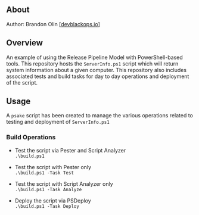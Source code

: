 ## About
Author: Brandon Olin [[devblackops.io]()]

## Overview
An example of using the Release Pipeline Model with PowerShell-based tools. This repository hosts the ```ServerInfo.ps1``` 
script which will return system information about a given computer. This repository also includes associated tests and build
tasks for day to day operations and deployment of the script.

## Usage
A ```psake``` script has been created to manage the various operations related to testing and deployment of ```ServerInfo.ps1```

### Build Operations

* Test the script via Pester and Script Analyzer  
```.\build.ps1```
    
* Test the script with Pester only  
```.\build.ps1 -Task Test```
    
* Test the script with Script Analyzer only  
```.\build.ps1 -Task Analyze```
    
* Deploy the script via PSDeploy  
```.\build.ps1 -Task Deploy```
